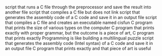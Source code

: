 script that runs a C file through the preprocessor and save the result into another file
script that compiles a C file but does not link
script that generates the assembly code of a C code and save it in an output file
script that compiles a C file and creates an executable named cisfun
C program that prints the size of various types on the computer
C program that prints exactly with proper grammar, but the outcome is a piece of art,
C program that prints exactly Programming is like building a multilingual puzzle
script that generates the assembly code (Intel syntax) of a C code and save it in an output file
C program that prints exactly and that piece of art is useful
